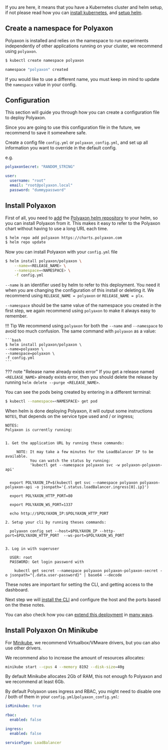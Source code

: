 If you are here, it means that you have a Kubernetes cluster and helm setup,
if not please read how you can [install kubernetes](install_kubernetes), and [setup helm](setup_helm).

## Create a namespace for Polyaxon

Polyaxon is installed and relies on the namespace to run experiments
independently of other applications running on your cluster, we recommend using `polyaxon`.

```bash
$ kubectl create namespace polyaxon

namespace "polyaxon" created
```

If you would like to use a different name, you must keep im mind to update the `namespace` value in your config.

## Configuration

This section will guide you through how you can create a configuration file to deploy Polyaxon.

Since you are going to use this configuration file in the future, we recommend to save it somewhere safe.

Create a config file `config.yml` or `polyaxon_config.yml`,
and set up all information you want to override in the default config.

e.g.

```yaml
polyaxonSecret: "RANDOM_STRING"

user:
  username: "root"
  email: "root@polyaxon.local"
  password: "dummypassword"
```

## Install Polyaxon

First of all, you need to [add](https://github.com/kubernetes/helm/blob/master/docs/chart_repository.md) the [Polyaxon helm repository](https://charts.polyaxon.com/)
to your helm, so you can install Polyaxon from it.
This makes it easy to refer to the Polyaxon chart without having to use a long URL each time.


```bash
$ helm repo add polyaxon https://charts.polyaxon.com
$ helm repo update
```

Now you can install Polyaxon with your `config.yml` file

```bash
$ helm install polyaxon/polyaxon \
    --name=<RELEASE_NAME> \
    --namespace=<NAMESPACE> \
    -f config.yml
```

`--name` is an identifier used by helm to refer to this deployment.
You need it when you are changing the configuration of this install or deleting it.
We recommend using `RELEASE_NAME = polyaxon` or `RELEASE_NAME = plx`.

`--namespace` should be the same value of the namespace you created in the first step,
we again recommend using `polyaxon` to make it always easy to remember.

!!! Tip
    We recommend using `polyaxon` for both the `--name` and `--namespace` to avoid too much confusion.
    The same command with `polyaxon` as a value:

    ```bash
    $ helm install polyaxon/polyaxon \
    --name=polyaxon \
    --namespace=polyaxon \
    -f config.yml
    ```

??? note "Release name already exists error"
    If you get a release named `<RELEASE_NAME>` already exists error,
    then you should delete the release by running `helm delete --purge <RELEASE_NAME>`.

You can see the pods being created by entering in a different terminal:

```bash
$ kubectl --namespace=<NAMESPACE> get pod
```

When helm is done deploying Polyaxon, it will output some instructions `NOTES`,
that depends on the service type used and / or ingress;

```
NOTES:
Polyaxon is currently running:


1. Get the application URL by running these commands:

     NOTE: It may take a few minutes for the LoadBalancer IP to be available.
           You can watch the status by running:
           'kubectl get --namespace polyaxon svc -w polyaxon-polyaxon-api'


  export POLYAXON_IP=$(kubectl get svc --namespace polyaxon polyaxon-polyaxon-api -o jsonpath='{.status.loadBalancer.ingress[0].ip}')

  export POLYAXON_HTTP_PORT=80

  export POLYAXON_WS_PORT=1337

  echo http://$POLYAXON_IP:$POLYAXON_HTTP_PORT

2. Setup your cli by running theses commands:

  polyaxon config set --host=$POLYAXON_IP --http-port=$POLYAXON_HTTP_PORT  --ws-port=$POLYAXON_WS_PORT


3. Log in with superuser

  USER: root
  PASSWORD: Get login password with

    kubectl get secret --namespace polyaxon polyaxon-polyaxon-secret -o jsonpath="{.data.user-password}" | base64 --decode
```

These notes are important for setting the CLI, and getting access to the dashboard.

Next step we will [install the CLI](install_polyaxon_cli) and configure the host and the ports based on the these notes.

You can also check how you can [extend this deployment](/customization/extend_deployments)
in [many ways](/reference_polyaxon_helm).


## Install Polyaxon On Minikube

For [Minikube](https://github.com/kubernetes/minikube), we recommend Virtualbox/VMware drivers, but you can also use other drivers.

We recommend also to increase the amount of resources allocates:

```bash
minikube start --cpus 4 --memory 8192 --disk-size=40g
```

By default Minikube allocates 2Gb of RAM, this not enough fo Polyaxon and we recommend at least 6Gb.

By default Polyaxon uses ingress and RBAC, you might need to disable one / both of them in your `config.yml`/`polyaxon_config.yml`:

```yaml
isMinikube: true

rbac:
  enabled: false

ingress:
  enabled: false

serviceType: LoadBalancer
```

